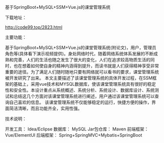 基于SpringBoot+MySQL+SSM+Vue.js的课堂管理系统

 

下载地址：

http://code99.top/2823.html

 


 

主要功能：

基于SpringBoot+MySQL+SSM+Vue.js的课堂管理系统(附论文)，用户，管理员角色等(具体看下演示视频提供)。身处网络时代，随着网络系统体系发展的不断成熟和完善，人们的生活也随之发生了很大的变化，人们在追求较高物质生活的同时，也在想着如何使自身的精神内涵得到提升，而读书就是人们获得精神享受非常重要的途径。为了满足人们随时随地只要有网络就可以看书的要求，课堂管理系统被开发研究了出来。
本文主要描述了该课堂管理系统的具体开发过程，在SSM框架的基础上，采用vue技术和MYSQL数据库，使该课堂管理系统具有很好的稳定性和安全性。本设计重点从系统概述、系统分析、系统设计、数据库设计、系统测试和总结这几个方面对该课堂管理系统进行阐述，用户通过该课堂管理系统可以查询自己喜欢的信息。
该课堂管理系统不仅能够稳定的运行，快捷方便的操作，界面简洁清晰，而且功能齐全，实用性强。

 

技术说明：

开发工具： Idea/Eclipse
数据库： MySQL
Jar包仓库： Maven
前端框架： Vue/ElementUI
后端框架： Spring+SpringMVC+Mybatis+SpringBoot

 
